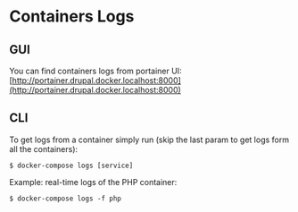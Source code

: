 # Containers Logs

## GUI

You can find containers logs from portainer UI: [http://portainer.drupal.docker.localhost:8000](http://portainer.drupal.docker.localhost:8000)

## CLI

To get logs from a container simply run (skip the last param to get logs form all the containers):
```
$ docker-compose logs [service]
```

Example: real-time logs of the PHP container:
```
$ docker-compose logs -f php
```
